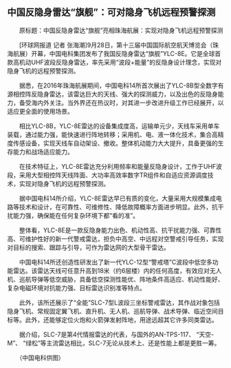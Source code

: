 ## 中国反隐身雷达“旗舰”：可对隐身飞机远程预警探测
　　原标题：中国反隐身雷达“旗舰”亮相珠海航展：实现对隐身飞机远程预警探测

　　[环球网报道 记者 张海潮]9月28日，第十三届中国国际航空航天博览会（珠海航展）开幕，中国电科集团发布了我国反隐身雷达“旗舰”YLC-8E。它是全球首款高机动UHF波段反隐身雷达，率先采用“波段+能量”的反隐身设计理念，实现对隐身飞机的远程预警探测。

　　据悉，在2016年珠海航展期间，中国电科14所首次展出了YLC-8B型全数字有源相控阵反隐身雷达，该雷达巨大的天线、强大的探测威力，以及出色的反隐身能力，备受海内外关注。当外界还在热议时，对其进一步改进升级工作已经展开，以适应更全面的使用场景。

　　相比YLC-8B，YLC-8E雷达的设备集成度高，运输单元少，天线车采用单车装载，通过能力强，能快速进行阵地转移；采用机、电、液一体化技术，集合高精度传感设备，实现天线车自动架设、撤收。整体机动能力大大提升，具备更强的生存能力和战场适应能力。

　　在技术特征上，YLC-8E雷达充分利用频率和能量反隐身设计，工作于UHF波段，采用大型相控阵天线阵面、大功率高效率数字TR组件和自适应资源调度技术，实现对隐身飞机的远程预警探测。

　　据中国电科14所介绍，YLC-8E雷达早已有质的变化，大量采用大规模集成电路等技术和设计，在可靠性、可维修性、降低故障概率方面进步明显。此外，抗干扰能力强，确保能在任何复杂环境下都“看的准”。

　　整体看，YLC-8E是一款反隐身能力出色、机动性高、抗干扰能力强、可靠性高、可维护性好的新一代警戒雷达，担负中高空、中远程对空警戒引导任务，实现对目标的搜索、跟踪与引导，可作为雷达网的大型骨干雷达。

　　中国电科14所还创造性研发出了新一代YLC-12型“警戒塔”C波段中低空多功能雷达。该雷达天线可任意升高到18米（约6层楼）内的任何高度，有效应对无人机、巡航导弹等低空威胁，具备低空探测性能优、阵地条件高适应、机动性能好、复杂电磁环境对抗能力强、目标雷达识别准等特点。

　　此外，该所还展示了“全能”SLC-7型L波段三坐标警戒雷达，其作战对象包括隐身飞机、常规固定翼飞机、直升机、无人机、巡航导弹、战术导弹、临近空间目标等。此外，还能够定位火炮和火箭弹发射阵地，用途远超其它许多同类雷达。

　　据介绍，SLC-7是第4代情报雷达的代表，与国外的AN-TPS-117、 “天空-M”、 “绿松”等主流雷达相比，SLC-7无论从技术上、还是性能上都是更胜一筹。

　　（中国电科供图）

